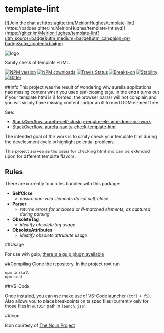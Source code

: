 # template-lint

[![Join the chat at https://gitter.im/MeirionHughes/template-lint](https://badges.gitter.im/MeirionHughes/template-lint.svg)](https://gitter.im/MeirionHughes/template-lint?utm_source=badge&utm_medium=badge&utm_campaign=pr-badge&utm_content=badge)

![logo](https://d30y9cdsu7xlg0.cloudfront.net/png/30843-200.png)

Sanity check of template HTML. 

[![NPM version][npm-image]][npm-url]
[![NPM downloads][npm-downloads]][npm-url]
[![Travis Status][travis-image]][travis-url]
[![Breaks-on][breaks-image]][npm-url]
[![Stability][stability-image]][npm-url]
[![Gitter][gitter-image]][gitter-url]

##Info
This project was the result of wondering why aurelia applications had missing content when you used self-closing tags. In the end it turns out if your template html is ill formed, the browser parser will not complain and you will simply have missing content and/or an ill formed DOM element tree. 

See: 
* [StackOverflow: aurelia-self-closing-require-element-does-not-work](http://stackoverflow.com/questions/37300986/aurelia-self-closing-require-element-does-not-work)
* [StackOverflow: aurelia-sanity-check-template-html](http://stackoverflow.com/questions/37322985/aurelia-sanity-check-template-html)

The intended goal of this work is to sanity check your template html during the development cycle to highlight potential problems. 

This project serves as the basis for checking html and can be extended upon for different template flavors. 

## Rules
There are currently four rules bundled with this package:

* **SelfClose** 
  * *ensure non-void elements do not self-close* 
* **Parser**
  * *returns errors for unclosed or ill-matched elements, as captured during parsing*
* **ObsoleteTag**
  * *identify obsolete tag usage*
* **ObsoleteAttributes**
  * *identify obsolete attrubute usage*

##Usage

For use with gulp, [there is a gulp plugin available](https://github.com/MeirionHughes/gulp-template-lint)

##Compiling
Clone the repository. 
In the project root run
```
npm install
npm test
```

##VS-Code

Once installed, you can use make use of VS-Code launcher (`ctrl + f5`). Also allows you to place breakpoints on ts spec files (currently only for those files in `outDir` path in `launch.json`
  
##Icon

Icon courtesy of [The Noun Project](https://thenounproject.com/)

[npm-url]: https://npmjs.org/package/template-lint
[npm-image]: http://img.shields.io/npm/v/template-lint.svg
[npm-downloads]: http://img.shields.io/npm/dm/template-lint.svg
[travis-url]: https://travis-ci.org/MeirionHughes/template-lint
[travis-image]: https://img.shields.io/travis/MeirionHughes/template-lint/master.svg
[breaks-image]: https://img.shields.io/badge/breaks--on-minor-yellow.svg
[stability-image]: https://img.shields.io/badge/stability-2%20%3A%20unstable-red.svg
[gitter-image]: https://img.shields.io/gitter/room/MeirionHughes/template-lint.svg
[gitter-url]:https://gitter.im/MeirionHughes/template-lint